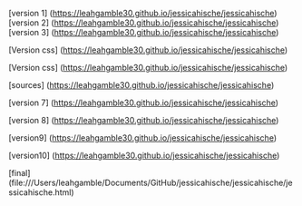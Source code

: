 [version 1] (https://leahgamble30.github.io/jessicahische/jessicahische)
[version 2] (https://leahgamble30.github.io/jessicahische/jessicahische)
[version 3] (https://leahgamble30.github.io/jessicahische/jessicahische)

[Version css] (https://leahgamble30.github.io/jessicahische/jessicahische)


[Version css] (https://leahgamble30.github.io/jessicahische/jessicahische)

[sources] (https://leahgamble30.github.io/jessicahische/jessicahische)

[version 7] (https://leahgamble30.github.io/jessicahische/jessicahische)

[version 8] (https://leahgamble30.github.io/jessicahische/jessicahische)

[version9] (https://leahgamble30.github.io/jessicahische/jessicahische)

[version10] (https://leahgamble30.github.io/jessicahische/jessicahische)

[final] (file:///Users/leahgamble/Documents/GitHub/jessicahische/jessicahische/jessicahische.html)